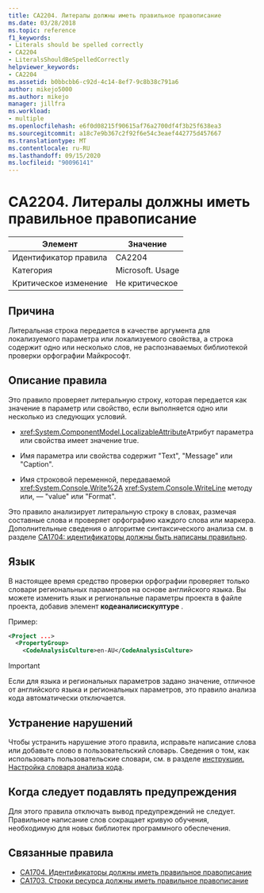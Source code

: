 ```yaml
---
title: CA2204. Литералы должны иметь правильное правописание
ms.date: 03/28/2018
ms.topic: reference
f1_keywords:
- Literals should be spelled correctly
- CA2204
- LiteralsShouldBeSpelledCorrectly
helpviewer_keywords:
- CA2204
ms.assetid: b0bbcbb6-c92d-4c14-8ef7-9c8b38c791a6
author: mikejo5000
ms.author: mikejo
manager: jillfra
ms.workload:
- multiple
ms.openlocfilehash: e6f0d08215f90615af76a2700df4f3b25f638ea3
ms.sourcegitcommit: a18c7e9b367c2f92f6e54c3eaef442775d457667
ms.translationtype: MT
ms.contentlocale: ru-RU
ms.lasthandoff: 09/15/2020
ms.locfileid: "90096141"
---
```

# <a name="ca2204-literals-should-be-spelled-correctly"></a>CA2204. Литералы должны иметь правильное правописание

|Элемент|Значение|
|-|-|
|Идентификатор правила|CA2204|
|Категория|Microsoft. Usage|
|Критическое изменение|Не критическое|

## <a name="cause"></a>Причина

Литеральная строка передается в качестве аргумента для локализуемого параметра или локализуемого свойства, а строка содержит одно или несколько слов, не распознаваемых библиотекой проверки орфографии Майкрософт.

## <a name="rule-description"></a>Описание правила

Это правило проверяет литеральную строку, которая передается как значение в параметр или свойство, если выполняется одно или несколько из следующих условий.

- <xref:System.ComponentModel.LocalizableAttribute>Атрибут параметра или свойства имеет значение true.

- Имя параметра или свойства содержит "Text", "Message" или "Caption".

- Имя строковой переменной, передаваемой <xref:System.Console.Write%2A> <xref:System.Console.WriteLine> методу или, — "value" или "Format".

Это правило анализирует литеральную строку в словах, размечая составные слова и проверяет орфографию каждого слова или маркера. Дополнительные сведения о алгоритме синтаксического анализа см. в разделе [CA1704: идентификаторы должны быть написаны правильно](../code-quality/ca1704.md).

## <a name="language"></a>Язык

В настоящее время средство проверки орфографии проверяет только словари региональных параметров на основе английского языка. Вы можете изменить язык и региональные параметры проекта в файле проекта, добавив элемент **кодеаналисискултуре** .

Пример:

```xml
<Project ...>
  <PropertyGroup>
    <CodeAnalysisCulture>en-AU</CodeAnalysisCulture>
```

> [!IMPORTANT]
> Если для языка и региональных параметров задано значение, отличное от английского языка и региональных параметров, это правило анализа кода автоматически отключается.

## <a name="how-to-fix-violations"></a>Устранение нарушений

Чтобы устранить нарушение этого правила, исправьте написание слова или добавьте слово в пользовательский словарь. Сведения о том, как использовать пользовательские словари, см. в разделе [инструкции. Настройка словаря анализа кода](../code-quality/how-to-customize-the-code-analysis-dictionary.md).

## <a name="when-to-suppress-warnings"></a>Когда следует подавлять предупреждения

Для этого правила отключать вывод предупреждений не следует. Правильное написание слов сокращает кривую обучения, необходимую для новых библиотек программного обеспечения.

## <a name="related-rules"></a>Связанные правила

- [CA1704. Идентификаторы должны иметь правильное правописание](../code-quality/ca1704.md)
- [CA1703. Строки ресурса должны иметь правильное правописание](../code-quality/ca1703.md)

